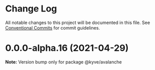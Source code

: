 # Change Log

All notable changes to this project will be documented in this file.
See [Conventional Commits](https://conventionalcommits.org) for commit guidelines.

# 0.0.0-alpha.16 (2021-04-29)

**Note:** Version bump only for package @kyve/avalanche
